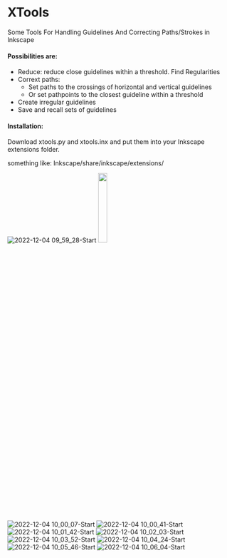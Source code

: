 # XTools
 Some Tools For Handling Guidelines And Correcting Paths/Strokes in Inkscape

#### Possibilities are:
- Reduce: reduce close guidelines within a threshold. Find Regularities
- Corrext paths: 
     - Set paths to the crossings of horizontal and vertical guidelines
     - Or set pathpoints to the closest guideline within a threshold
- Create irregular guidelines
- Save and recall sets of guidelines


#### Installation:
Download xtools.py and xtools.inx and put them into your Inkscape extensions folder.

something like: Inkscape/share/inkscape/extensions/


![2022-12-04 09_59_28-Start]()
<img src="https://user-images.githubusercontent.com/6894886/205482789-fd5db324-afcd-46e0-84f7-1997284474be.png" width=20% height=20%>
![2022-12-04 10_00_07-Start](https://user-images.githubusercontent.com/6894886/205482790-48505c7f-091c-4f7f-b14c-3a565d408133.png)
![2022-12-04 10_00_41-Start](https://user-images.githubusercontent.com/6894886/205482792-30814f5c-475b-474c-96bf-d37b2e128459.png)
![2022-12-04 10_01_42-Start](https://user-images.githubusercontent.com/6894886/205482793-474cc2c4-c2ae-4848-b2f6-515ac8b3597f.png)
![2022-12-04 10_02_03-Start](https://user-images.githubusercontent.com/6894886/205482794-770a26c1-77ee-45b0-9f78-82db72dd7534.png)
![2022-12-04 10_03_52-Start](https://user-images.githubusercontent.com/6894886/205482795-6dc9bfff-90fb-4e7d-a2ee-9b8a42353c71.png)
![2022-12-04 10_04_24-Start](https://user-images.githubusercontent.com/6894886/205482796-f79f772e-2ff1-43cd-9645-dd49a9425969.png)
![2022-12-04 10_05_46-Start](https://user-images.githubusercontent.com/6894886/205482797-db50e609-085b-4c9e-b4d1-158295ffbb6e.png)
![2022-12-04 10_06_04-Start](https://user-images.githubusercontent.com/6894886/205482799-c5698d4c-47ff-443c-b2b9-affde2c2715f.png)
